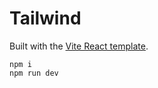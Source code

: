 # Tailwind

Built with the [Vite React template](https://vitejs.dev/guide).

```shell
npm i
npm run dev
```
